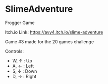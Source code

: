 # SlimeAdventure
Frogger Game

Itch.io Link: https://avy4.itch.io/slime-adventure

Game #3 made for the 20 games challenge

Controls:
- W, ↑ : Up
- A, ← : Left
- S, ↓ : Down
- D, → : Right

